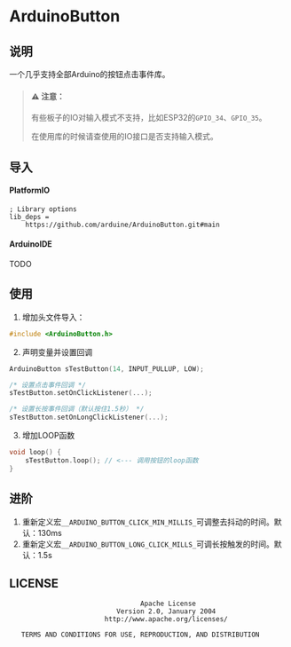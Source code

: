 # ArduinoButton

## 说明

一个几乎支持全部Arduino的按钮点击事件库。

> #### ⚠️ 注意：
>
> 有些板子的IO对输入模式不支持，比如ESP32的`GPIO_34`、`GPIO_35`。
>
> 在使用库的时候请查使用的IO接口是否支持输入模式。
>

## 导入

#### PlatformIO

```text
; Library options
lib_deps =
    https://github.com/arduine/ArduinoButton.git#main
```

#### ArduinoIDE

TODO

## 使用

1. 增加头文件导入：

```c++
#include <ArduinoButton.h>
```

2. 声明变量并设置回调

```c++
ArduinoButton sTestButton(14, INPUT_PULLUP, LOW);

/* 设置点击事件回调 */
sTestButton.setOnClickListener(...);

/* 设置长按事件回调（默认按住1.5秒） */
sTestButton.setOnLongClickListener(...);
```

3. 增加LOOP函数

```c++
void loop() {
    sTestButton.loop(); // <--- 调用按钮的loop函数
}
```

## 进阶

1. 重新定义宏`__ARDUINO_BUTTON_CLICK_MIN_MILLIS_`可调整去抖动的时间。默认：130ms
2. 重新定义宏`__ARDUINO_BUTTON_LONG_CLICK_MILLS_`可调长按触发的时间。默认：1.5s

## LICENSE

```text
                                 Apache License
                           Version 2.0, January 2004
                        http://www.apache.org/licenses/

   TERMS AND CONDITIONS FOR USE, REPRODUCTION, AND DISTRIBUTION
```